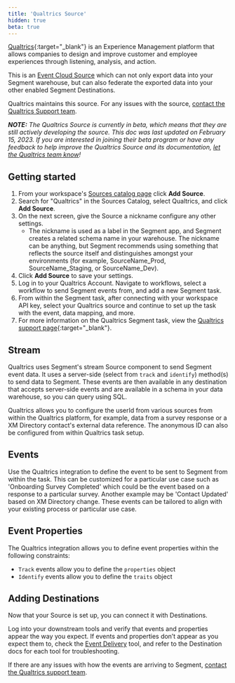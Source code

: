 ```yaml
---
title: 'Qualtrics Source'
hidden: true
beta: true
---
```


[Qualtrics](https://qualtrics.com/?utm_source=segmentio&utm_medium=docs&utm_campaign=partners){:target="_blank"} is an Experience Management platform that allows companies to design and improve customer and employee experiences through listening, analysis, and action.

This is an [Event Cloud Source](https://segment.com/docs/sources/#event-cloud-sources) which can not only export data into your Segment warehouse, but can also federate the exported data into your other enabled Segment Destinations.

Qualtrics maintains this source. For any issues with the source, [contact the Qualtrics Support team](mailto:support@qualtrics.com).

_**NOTE:** The Qualtrics Source is currently in beta, which means that they are still actively developing the source. This doc was last updated on February 15, 2023. If you are interested in joining their beta program or have any feedback to help improve the Qualtrics Source and its documentation, [let the Qualtrics team know](mailto:support@qualtrics.com)!_

## Getting started

1. From your workspace's [Sources catalog page](https://app.segment.com/goto-my-workspace/sources/catalog) click **Add Source**.
2. Search for "Qualtrics" in the Sources Catalog, select Qualtrics, and click **Add Source**.
3. On the next screen, give the Source a nickname configure any other settings.
   - The nickname is used as a label in the Segment app, and Segment creates a related schema name in your warehouse. The nickname can be anything, but Segment recommends using something that reflects the source itself and distinguishes amongst your environments (for example, SourceName_Prod, SourceName_Staging, or SourceName_Dev).
4. Click **Add Source** to save your settings.
5. Log in to your Qualtrics Account. Navigate to workflows, select a workflow to send Segment events from, and add a new Segment task.
6. From within the Segment task, after connecting with your workspace API key, select your Qualtrics source and continue to set up the task with the event, data mapping, and more.
7. For more information on the Qualtrics Segment task, view the [Qualtrics support page](https://www.qualtrics.com/support/integrations/twilio-segment/twilio-segment-task/){:target="_blank"}.

## Stream

Qualtrics uses Segment's stream Source component to send Segment event data. It uses a server-side (select from `track` and `identify`) method(s) to send data to Segment. These events are then available in any destination that accepts server-side events and are available in a schema in your data warehouse, so you can query using SQL.

Qualtrics allows you to configure the userId from various sources from within the Qualtrics platform, for example, data from a survey response or a XM Directory contact's external data reference. The anonymous ID can also be configured from within Qualtrics task setup.

## Events

Use the Qualtrics integration to define the event to be sent to Segment from within the task. This can be customized for a particular use case such as 'Onboarding Survey Completed' which could be the event based on a response to a particular survey. Another example may be 'Contact Updated' based on XM Directory change. These events can be tailored to align with your existing process or particular use case.

## Event Properties

The Qualtrics integration allows you to define event properties within the following constraints:

- `Track` events allow you to define the `properties` object
- `Identify` events allow you to define the `traits` object

## Adding Destinations

Now that your Source is set up, you can connect it with Destinations.

Log into your downstream tools and verify that events and properties appear the way you expect. If events and properties don’t appear as you expect them to, check the [Event Delivery](https://segment.com/docs/connections/event-delivery/) tool, and refer to the Destination docs for each tool for troubleshooting.

If there are any issues with how the events are arriving to Segment, [contact the Qualtrics support team](mailto:support@Qualtrics.com).

